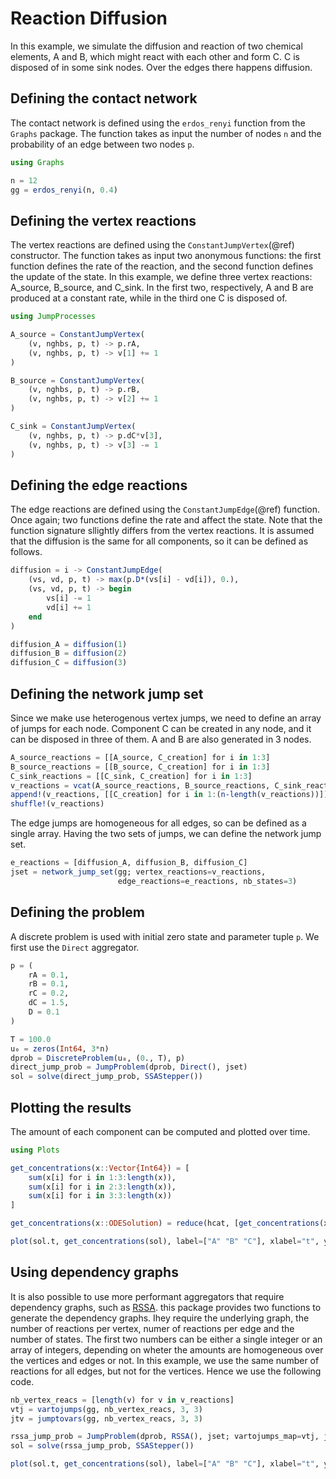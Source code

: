 # Reaction Diffusion

In this example, we simulate the diffusion and reaction of two chemical elements, A and B, which might react with each other and form C. C is disposed of in some sink nodes. Over the edges there happens diffusion.

## Defining the contact network

The contact network is defined using the `erdos_renyi` function from the `Graphs` package. The function takes as input the number of nodes `n` and the probability of an edge between two nodes `p`.

```julia
using Graphs

n = 12
gg = erdos_renyi(n, 0.4)
```

## Defining the vertex reactions

The vertex reactions are defined using the `ConstantJumpVertex`(@ref) constructor.
The function takes as input two anonymous functions: the first function defines the rate of the reaction, and the second function defines the update of the state.
In this example, we define three vertex reactions: A_source, B_source, and C_sink.
In the first two, respectively, A and B are produced at a constant rate, while in the third one C is disposed of.

```julia
using JumpProcesses

A_source = ConstantJumpVertex(
    (v, nghbs, p, t) -> p.rA,
    (v, nghbs, p, t) -> v[1] += 1
)

B_source = ConstantJumpVertex(
    (v, nghbs, p, t) -> p.rB,
    (v, nghbs, p, t) -> v[2] += 1
)

C_sink = ConstantJumpVertex(
    (v, nghbs, p, t) -> p.dC*v[3],
    (v, nghbs, p, t) -> v[3] -= 1
)
```

## Defining the edge reactions

The edge reactions are defined using the `ConstantJumpEdge`(@ref) function.
Once again; two functions define the rate and affect the state.
Note that the function signature sllightly differs from the vertex reactions.
It is assumed that the diffusion is the same for all components, so it can be
defined as follows.

```julia
diffusion = i -> ConstantJumpEdge(
    (vs, vd, p, t) -> max(p.D*(vs[i] - vd[i]), 0.),
    (vs, vd, p, t) -> begin
        vs[i] -= 1
        vd[i] += 1
    end
)

diffusion_A = diffusion(1)
diffusion_B = diffusion(2)
diffusion_C = diffusion(3)
```

## Defining the network jump set

Since we make use heterogenous vertex jumps, we need to define an array of
jumps for each node.
Component C can be created in any node, and it can be disposed in three of them.
A and B are also generated in 3 nodes.

```julia
A_source_reactions = [[A_source, C_creation] for i in 1:3]
B_source_reactions = [[B_source, C_creation] for i in 1:3]
C_sink_reactions = [[C_sink, C_creation] for i in 1:3]
v_reactions = vcat(A_source_reactions, B_source_reactions, C_sink_reactions)
append!(v_reactions, [[C_creation] for i in 1:(n-length(v_reactions))])
shuffle!(v_reactions)
```

The edge jumps are homogeneous for all edges, so can be defined as a single array.
Having the two sets of jumps, we can define the network jump set.

```julia
e_reactions = [diffusion_A, diffusion_B, diffusion_C]
jset = network_jump_set(gg; vertex_reactions=v_reactions,
                        edge_reactions=e_reactions, nb_states=3)
```

## Defining the problem

A discrete problem is used with initial zero state and parameter tuple `p`.
We first use the `Direct` aggregator.

```julia
p = (
    rA = 0.1,
    rB = 0.1,
    rC = 0.2,
    dC = 1.5,
    D = 0.1
)

T = 100.0
u₀ = zeros(Int64, 3*n)
dprob = DiscreteProblem(u₀, (0., T), p)
direct_jump_prob = JumpProblem(dprob, Direct(), jset)
sol = solve(direct_jump_prob, SSAStepper())
```

## Plotting the results

The amount of each component can be computed and plotted over time.

```julia
using Plots

get_concentrations(x::Vector{Int64}) = [
    sum(x[i] for i in 1:3:length(x)),
    sum(x[i] for i in 2:3:length(x)),
    sum(x[i] for i in 3:3:length(x))
]

get_concentrations(x::ODESolution) = reduce(hcat, [get_concentrations(x[t]) for t in eachindex(x)])';

plot(sol.t, get_concentrations(sol), label=["A" "B" "C"], xlabel="t", ylabel="concentration", lw=2, legend=:topleft)
```

## Using dependency graphs

It is also possible to use more performant aggregators that require
dependency graphs, such as [RSSA](https://docs.sciml.ai/JumpProcesses/stable/jump_types/#Jump-Aggregators-Requiring-Dependency-Graphs).
this package provides two functions to generate the dependency graphs.
Ihey require the underlying graph, the number of reactions per vertex, numer of reactions per edge and the number of states.
The first two numbers can be either a single integer or an array of integers, depending on wheter the amounts are homogeneous over the vertices and edges or not.
In this example, we use the same number of reactions for all edges, but not for the vertices.
Hence we use the following code.

```julia
nb_vertex_reacs = [length(v) for v in v_reactions]
vtj = vartojumps(gg, nb_vertex_reacs, 3, 3)
jtv = jumptovars(gg, nb_vertex_reacs, 3, 3)

rssa_jump_prob = JumpProblem(dprob, RSSA(), jset; vartojumps_map=vtj, jumptovars_map=jtv)
sol = solve(rssa_jump_prob, SSAStepper())

plot(sol.t, get_concentrations(sol), label=["A" "B" "C"], xlabel="t", ylabel="concentration", lw=2, legend=:topleft)
```
